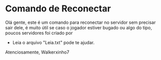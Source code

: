 # Comando de Reconectar
Olá gente, este é um comando para reconectar no servidor sem precisar sair dele,
é muito útil se caso o jogador estiver bugado ou algo do tipo, poucos servidores
foi criado por


* Leia o arquivo "Leia.txt" pode te ajudar.

Atenciosamente, Walkerxinho7

